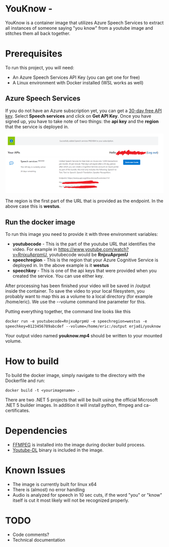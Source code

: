 # YouKnow - 
YouKnow is a container image that utilizes Azure Speech Services to extract all instances of someone saying "you know" from a youtube image and stitches them all back together.

# Prerequisites
To run this project, you will need:
- An Azure Speech Services API Key (you can get one for free)
- A Linux environment with Docker installed (WSL works as well)

## Azure Speech Services
If you do not have an Azure subscription yet, you can get a [30-day free API key](https://azure.microsoft.com/en-us/try/cognitive-services/?api=speech-services).
Select **Speech services** and click on **Get API Key**. Once you have signed up, you have to take note of two things: the **api key** and the **region** that the service is deployed in.

![Image of Cognitive Service sign-up screen](/images/azure.png)

The region is the first part of the URL that is provided as the endpoint. In the above case this is **westus**.

## Run the docker image
To run this image you need to provide it with three environment variables:
- **youtubecode** - This is the part of the youtube URL that identifies the video. For example in https://www.youtube.com/watch?v=RnjxuAprpmU, youtubecode would be **RnjxuAprpmU**
- **speechregion** - This is the region that your Azure Cognitive Service is deployed in. In the above example is it **westus**
- **speechkey** - This is one of the api keys that were provided when you created the service. You can use either key.

After processing has been finished your video will be saved in /output inside the container.
To save the video to your local filesystem, you probably want to map this as a volume to a local directory (for example /home/eric).
We use the --volume command line parameter for this.

Putting everything together, the command line looks like this
```
docker run -e youtubecode=RnjxuAprpmU -e speechregion=westus -e speechkey=0123456789abcdef --volume=/home/eric:/output erjadi/youknow
```
Your output video named **youknow.mp4** should be written to your mounted volume.

# How to build
To build the docker image, simply navigate to the directory with the Dockerfile and run:
```
docker build -t <yourimagename> .
```
There are two .NET 5 projects that will be built using the official Microsoft .NET 5 builder images.
In addition it will install python, ffmpeg and ca-certificates.

# Dependencies
- [FFMPEG](https://git.ffmpeg.org/ffmpeg.git) is installed into the image during docker build process.
- [Youtube-DL](https://youtube-dl.org/) binary is included in the image. 

# Known Issues
- The image is currently built for linux x64
- There is (almost) no error handling
- Audio is analyzed for speech in 10 sec cuts, if the word "you" or "know" itself is cut it most likely will not be recognized properly.

# TODO
- Code comments?
- Technical documentation 
